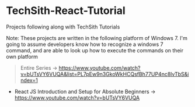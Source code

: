 # TechSith-React-Tutorial
Projects following along with TechSith Tutorials

Note: These projects are written in the following platform of Windows 7. I'm going to assume developers know how to recognize a windows 7 command, and are able to look up how to execute the commands on their own platform

> Entire Series -> https://www.youtube.com/watch?v=bUTsVY6VUQA&list=PL7pEw9n3GkoWkHCQsfBh77UP4nc8lvTbS&index=1
* React JS Introduction and Setup for Absolute Beginners -> https://www.youtube.com/watch?v=bUTsVY6VUQA